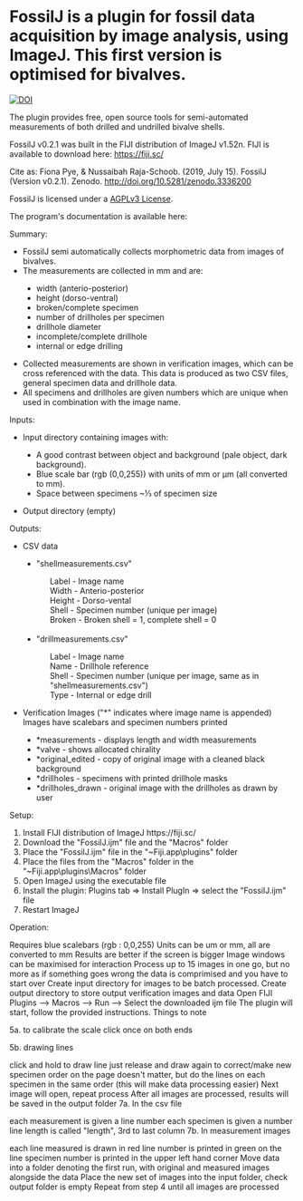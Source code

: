 # FossilJ is a plugin for fossil data acquisition by image analysis, using ImageJ. This first version is optimised for bivalves.

[![DOI](https://zenodo.org/badge/DOI/10.5281/zenodo.3336200.svg)](https://doi.org/10.5281/zenodo.3336200)

The plugin provides free, open source tools for semi-automated measurements of both drilled and undrilled bivalve shells. 

FossilJ v0.2.1 was built in the FIJI distribution of ImageJ v1.52n.
FIJI is available to download here: https://fiji.sc/

Cite as: Fiona Pye, & Nussaibah Raja-Schoob. (2019, July 15). FossilJ (Version v0.2.1). Zenodo. http://doi.org/10.5281/zenodo.3336200

FossilJ is licensed under a [AGPLv3 License](https://tldrlegal.com/license/gnu-affero-general-public-license-v3-(agpl-3.0)#summary).

The program's documentation is available here:

Summary: 
<ul>
  <li>FossilJ semi automatically collects morphometric data from images of bivalves. </li>
  <li>The measurements are collected in mm and are: </li>
    <p style="text-indent: 40px"><ul style="list-style-type:disc;">
      <li>width (anterio-posterior) </li>
      <li>height (dorso-ventral) </li>
      <li>broken/complete specimen </li>
      <li>number of drillholes per specimen </li>
      <li>drillhole diameter </li>
      <li>incomplete/complete drillhole </li>
      <li>internal or edge drilling </li>
    </p></ul>
  <li>Collected measurements are shown in verification images, which can be cross referenced with the data. This data is produced as two CSV files, general specimen data and drillhole data.</li>
  <li>All specimens and drillholes are given numbers which are unique when used in combination with the image name. </li>
</ul>  

Inputs: 
<ul>
  <li>Input directory containing images with: </li>
  <p style="text-indent: 40px"><ul style="list-style-type:disc;">
    <li>A good contrast between object and background (pale object, dark background). </li>
    <li>Blue scale bar (rgb (0,0,255)) with units of mm or &micro;m (all converted to mm). </li>
    <li>Space between specimens ~&frac13; of specimen size </li>
  </ul></p>
  <li>Output directory (empty) </li>
</ul>

Outputs:
<ul>
  <li>CSV data </li>
  <p style="text-indent: 40px">
    <ul style="list-style-type:disc;">
      <li> "shellmeasurements.csv" </li>
      <ul style="list-style-type:none;">
      <li>Label - Image name </li> 
      <li>Width - Anterio-posterior </li> 
      <li>Height - Dorso-vental </li> 
      <li>Shell - Specimen number (unique per image) </li> 
      <li>Broken - Broken shell = 1, complete shell = 0 </li>
      </ul>
      <br>
      <li> "drillmeasurements.csv" </li>
      <ul style="list-style-type:none;">
      <li>Label - Image name </li> 
      <li>Name - Drillhole reference </li> 
      <li>Shell - Specimen number (unique per image, same as in "shellmeasurements.csv") </li> 
      <li>Type - Internal or edge drill </li> 
      </ul>
  </ul></p>
  <li>Verification Images ("*" indicates where image name is appended) </li>
  Images have scalebars and specimen numbers printed
  <p style="text-indent: 40px">
    <ul style="list-style-type:disc;">
      <li>*measurements - displays length and width measurements </li>
      <li>*valve - shows allocated chirality </li>
      <li>*original_edited - copy of original image with a cleaned black background </li>
      <li>*drillholes - specimens with printed drillhole masks </li>
      <li>*drillholes_drawn - original image with the drillholes as drawn by user </li>
  </ul></p>
</ul>  

Setup:
<ol>
  <li>Install FIJI distribution of ImageJ https://fiji.sc/ </li>
  <li>Download the "FossilJ.ijm" file and the "Macros" folder </li>
  <li>Place the "FossilJ.ijm" file in the "~Fiji.app\plugins" folder </li>
  <li>Place the files from the "Macros" folder in the "~Fiji.app\plugins\Macros" folder </li>
  <li>Open ImageJ using the executable file </li>
  <li>Install the plugin: Plugins tab &rArr; Install PlugIn &rArr; select the "FossilJ.ijm" file </li>
  <li>Restart ImageJ </li>
</ol>

Operation:



Requires blue scalebars (rgb : 0,0,255)
Units can be um or mm, all are converted to mm
Results are better if the screen is bigger
Image windows can be maximised for interaction
Process up to 15 images in one go, but no more as if something goes wrong the data is comprimised and you have to start over
Create input directory for images to be batch processed.
Create output directory to store output verification images and data
Open FIJI
Plugins --> Macros --> Run --> Select the downloaded ijm file
The plugin will start, follow the provided instructions.
Things to note

5a. to calibrate the scale click once on both ends

5b. drawing lines

click and hold to draw line
just release and draw again to correct/make new
specimen order on the page doesn't matter, but do the lines on each specimen in the same order (this will make data processing easier)
Next image will open, repeat process
After all images are processed, results will be saved in the output folder
7a. In the csv file

each measurement is given a line number
each specimen is given a number
line length is called "length", 3rd to last column
7b. In measurement images

each line measured is drawn in red
line number is printed in green on the line
specimen number is printed in the upper left hand corner
Move data into a folder denoting the first run, with original and measured images alongside the data
Place the new set of images into the input folder, check output folder is empty
Repeat from step 4 until all images are processed
